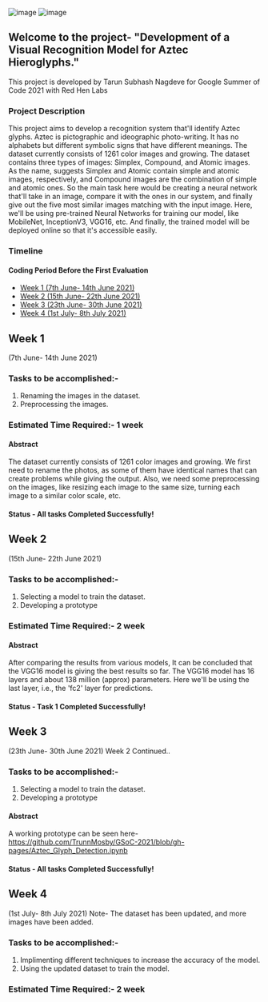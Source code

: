 
![image](https://user-images.githubusercontent.com/66901757/119221827-e3294100-bb0e-11eb-8595-749a1dd9c932.png) 
![image](https://user-images.githubusercontent.com/66901757/119222398-d528ef80-bb11-11eb-836a-30dd3ee3ec64.png)
## Welcome to the project- "Development of a Visual Recognition Model for Aztec Hieroglyphs."
This project is developed by Tarun Subhash Nagdeve for Google Summer of Code 2021 with Red Hen Labs
### Project Description
This project aims to develop a recognition system that'll identify Aztec glyphs. Aztec is pictographic and ideographic photo-writing. It has no alphabets but different symbolic signs that have different meanings. The dataset currently consists of 1261 color images and growing. The dataset contains three types of images: Simplex, Compound, and Atomic images. As the name, suggests Simplex and Atomic contain simple and atomic images, respectively, and Compound images are the combination of simple and atomic ones. So the main task here would be creating a neural network that'll take in an image, compare it with the ones in our system, and finally give out the five most similar images matching with the input image. Here, we'll be using pre-trained Neural Networks for training our model, like MobileNet, InceptionV3, VGG16, etc. And finally, the trained model will be deployed online so that it's accessible easily. 

### Timeline
#### Coding Period Before the First Evaluation
* [ Week 1 (7th June- 14th June 2021)](#Project-Description)
* [Week 2 (15th June- 22th June 2021)](##Week-2)
* [Week 3 (23th June- 30th June 2021)](##Week-3)
* [Week 4 (1st July- 8th July 2021)](##Week-4)





## Week 1
(7th June- 14th June 2021)
  
### Tasks to be accomplished:-
 1. Renaming the images in the dataset. <br />
 2. Preprocessing the images. <br />

### Estimated Time Required:- 1 week  <br />
#### Abstract
The dataset currently consists of 1261 color images and growing. We first need to rename the photos, as some of them have identical names that can create problems while giving the output. Also, we need some preprocessing on the images, like resizing each image to the same size, turning each image to a similar color scale, etc.
#### Status - All tasks Completed Successfully!

## Week 2 
(15th June- 22th June 2021)
   
### Tasks to be accomplished:-
  1. Selecting a model to train the dataset.
  2. Developing a prototype

### Estimated Time Required:- 2 week  <br />
#### Abstract
After comparing the results from various models, It can be concluded that the VGG16 model is giving the best results so far. The VGG16 model has 16 layers and about 138 million (approx) parameters. Here we'll  be using the last layer, i.e., the 'fc2' layer for predictions. 
#### Status - Task 1 Completed Successfully!

## Week 3 
(23th June- 30th June 2021)
Week 2 Continued..
### Tasks to be accomplished:-
  1. Selecting a model to train the dataset.
  2. Developing a prototype


#### Abstract
A working prototype can be seen here-https://github.com/TrunnMosby/GSoC-2021/blob/gh-pages/Aztec_Glyph_Detection.ipynb

#### Status - All tasks Completed Successfully!

## Week 4 
(1st July- 8th July 2021)
Note- The dataset has been updated, and more images have been added.

### Tasks to be accomplished:-
  1. Implimenting different techniques to increase the accuracy of the model.
  2. Using the updated dataset to train the model.
 
### Estimated Time Required:- 2 week  <br />
  





         
